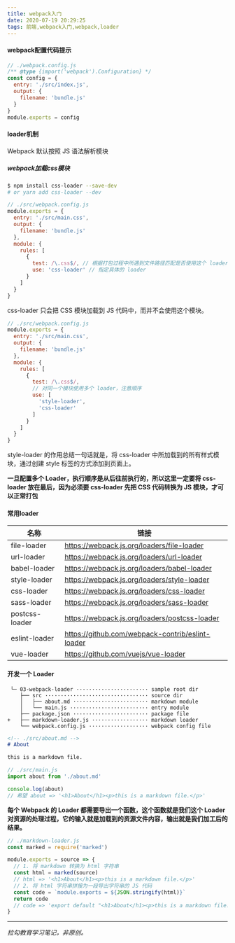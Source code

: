 ```yaml
---
title: webpack入门
date: 2020-07-19 20:29:25
tags: 前端,webpack入门,webpack,loader
---
```


#### webpack配置代码提示
``` js
// ./webpack.config.js
/** @type {import('webpack').Configuration} */
const config = {
  entry: './src/index.js',
  output: {
    filename: 'bundle.js'
  }
}
module.exports = config
```

#### loader机制
Webpack 默认按照 JS 语法解析模块

##### webpack加载css模块
``` bash
$ npm install css-loader --save-dev 
# or yarn add css-loader --dev
```
``` js
// ./src/webpack.config.js
module.exports = {
  entry: './src/main.css',
  output: {
    filename: 'bundle.js'
  },
  module: {
    rules: [
      {
        test: /\.css$/, // 根据打包过程中所遇到文件路径匹配是否使用这个 loader
        use: 'css-loader' // 指定具体的 loader
      }
    ]
  }
}
```
css-loader 只会把 CSS 模块加载到 JS 代码中，而并不会使用这个模块。
``` js
// ./src/webpack.config.js
module.exports = {
  entry: './src/main.css',
  output: {
    filename: 'bundle.js'
  },
  module: {
    rules: [
      {
        test: /\.css$/,
        // 对同一个模块使用多个 loader，注意顺序
        use: [
          'style-loader',
          'css-loader'
        ]
      }
    ]
  }
}
```
style-loader 的作用总结一句话就是，将 css-loader 中所加载到的所有样式模块，通过创建 style 标签的方式添加到页面上。

**一旦配置多个 Loader，执行顺序是从后往前执行的，所以这里一定要将 css-loader 放在最后，因为必须要 css-loader 先把 CSS 代码转换为 JS 模块，才可以正常打包**

#### 常用loader

| 名称              |   	链接        |
| ----              |   	----        |
| file-loader       |	https://webpack.js.org/loaders/file-loader      |
| url-loader        |	https://webpack.js.org/loaders/url-loader       |
| babel-loader      |	https://webpack.js.org/loaders/babel-loader     |
| style-loader      |	https://webpack.js.org/loaders/style-loader     |
| css-loader        |	https://webpack.js.org/loaders/css-loader       |
| sass-loader       |	https://webpack.js.org/loaders/sass-loader      |
| postcss-loader    |	https://webpack.js.org/loaders/postcss-loader       |
| eslint-loader     |	https://github.com/webpack-contrib/eslint-loader        |
| vue-loader        |	https://github.com/vuejs/vue-loader     |

#### 开发一个 Loader
```
 └─ 03-webpack-loader ······················· sample root dir
    ├── src ································· source dir
    │   ├── about.md ························ markdown module
    │   └── main.js ························· entry module
    ├── package.json ························ package file
+   ├── markdown-loader.js ·················· markdown loader
    └── webpack.config.js ··················· webpack config file

```
``` md
<!-- ./src/about.md -->
# About

this is a markdown file.
```
``` js
// ./src/main.js
import about from './about.md'

console.log(about)
// 希望 about => '<h1>About</h1><p>this is a markdown file.</p>'

```
**每个 Webpack 的 Loader 都需要导出一个函数，这个函数就是我们这个 Loader 对资源的处理过程，它的输入就是加载到的资源文件内容，输出就是我们加工后的结果。**
``` js
// ./markdown-loader.js
const marked = require('marked')

module.exports = source => {
  // 1. 将 markdown 转换为 html 字符串
  const html = marked(source)
  // html => '<h1>About</h1><p>this is a markdown file.</p>'
  // 2. 将 html 字符串拼接为一段导出字符串的 JS 代码
  const code = `module.exports = ${JSON.stringify(html)}`
  return code 
  // code => 'export default "<h1>About</h1><p>this is a markdown file.</p>"'
}
```


------------------------------------

*拉勾教育学习笔记，非原创。*